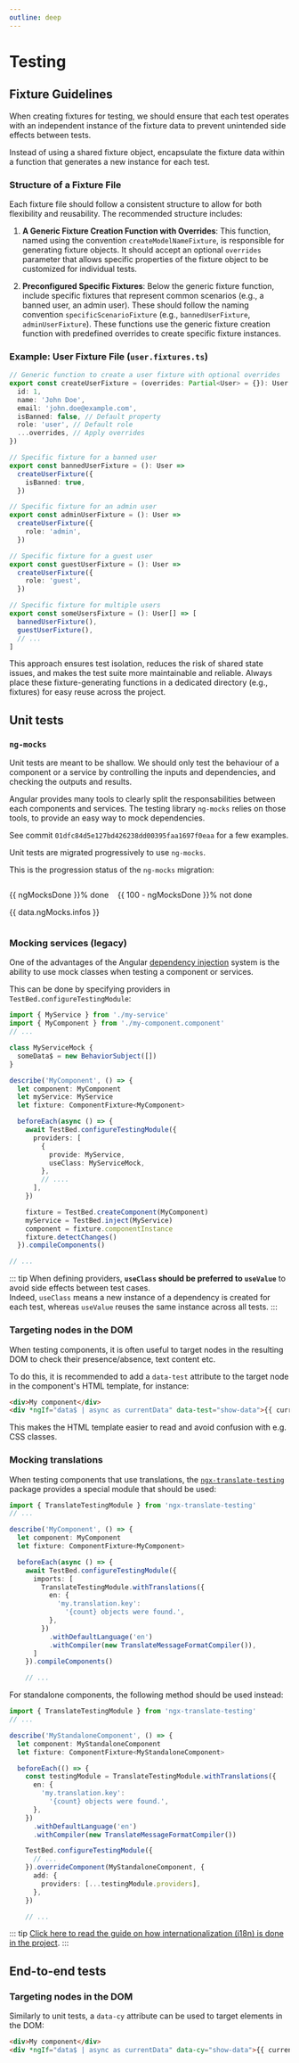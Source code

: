 ```yaml
---
outline: deep
---
```


<script setup>
import { data } from '../scripts/migrations.data.js';
const ngMocksDone = Math.ceil(data.ngMocks.completionRatio * 100);
</script>

# Testing

## Fixture Guidelines

When creating fixtures for testing, we should ensure that each test operates with an independent instance of the fixture data to prevent unintended side effects between tests.

Instead of using a shared fixture object, encapsulate the fixture data within a function that generates a new instance for each test.

### Structure of a Fixture File

Each fixture file should follow a consistent structure to allow for both flexibility and reusability. The recommended structure includes:

1. **A Generic Fixture Creation Function with Overrides**: This function, named using the convention `createModelNameFixture`, is responsible for generating fixture objects. It should accept an optional `overrides` parameter that allows specific properties of the fixture object to be customized for individual tests.

2. **Preconfigured Specific Fixtures**: Below the generic fixture function, include specific fixtures that represent common scenarios (e.g., a banned user, an admin user). These should follow the naming convention `specificScenarioFixture` (e.g., `bannedUserFixture`, `adminUserFixture`). These functions use the generic fixture creation function with predefined overrides to create specific fixture instances.

### Example: User Fixture File (`user.fixtures.ts`)

```typescript
// Generic function to create a user fixture with optional overrides
export const createUserFixture = (overrides: Partial<User> = {}): User => ({
  id: 1,
  name: 'John Doe',
  email: 'john.doe@example.com',
  isBanned: false, // Default property
  role: 'user', // Default role
  ...overrides, // Apply overrides
})

// Specific fixture for a banned user
export const bannedUserFixture = (): User =>
  createUserFixture({
    isBanned: true,
  })

// Specific fixture for an admin user
export const adminUserFixture = (): User =>
  createUserFixture({
    role: 'admin',
  })

// Specific fixture for a guest user
export const guestUserFixture = (): User =>
  createUserFixture({
    role: 'guest',
  })

// Specific fixture for multiple users
export const someUsersFixture = (): User[] => [
  bannedUserFixture(),
  guestUserFixture(),
  // ...
]
```

This approach ensures test isolation, reduces the risk of shared state issues, and makes the test suite more maintainable and reliable.
Always place these fixture-generating functions in a dedicated directory (e.g., fixtures) for easy reuse across the project.

## Unit tests

### `ng-mocks`

Unit tests are meant to be shallow. We should only test the behaviour of a component or a service by controlling the inputs and dependencies, and checking the outputs and results.

Angular provides many tools to clearly split the responsabilities between each components and services. The testing library `ng-mocks` relies on those tools, to provide an easy way to mock dependencies.

See commit `01dfc84d5e127bd426238dd00395faa1697f0eaa` for a few examples.

Unit tests are migrated progressively to use `ng-mocks`.

This is the progression status of the `ng-mocks` migration:

<div style='display: flex; flex-direction: row; gap: 16px'>
  <div :style='"width: " + ngMocksDone + "%"' class='custom-block tip'>
    <p class='custom-block-title'>{{ ngMocksDone }}% done</p>
    <p style='white-space: preserve-breaks'>{{ data.ngMocks.infos }}</p>
  </div>
  <div class='custom-block caution' style='flex-grow: 1'>
    <p class='custom-block-title'>{{ 100 - ngMocksDone }}% not done</p>
  </div>
</div>

### Mocking services (legacy)

One of the advantages of the Angular [dependency injection](https://angular.io/guide/dependency-injection-overview) system is the ability to use mock classes when testing a component or services.

This can be done by specifying providers in `TestBed.configureTestingModule`:

```ts
import { MyService } from './my-service'
import { MyComponent } from './my-component.component'
// ...

class MyServiceMock {
  someData$ = new BehaviorSubject([])
}

describe('MyComponent', () => {
  let component: MyComponent
  let myService: MyService
  let fixture: ComponentFixture<MyComponent>

  beforeEach(async () => {
    await TestBed.configureTestingModule({
      providers: [
        {
          provide: MyService,
          useClass: MyServiceMock,
        },
        // ....
      ],
    })

    fixture = TestBed.createComponent(MyComponent)
    myService = TestBed.inject(MyService)
    component = fixture.componentInstance
    fixture.detectChanges()
  }).compileComponents()

// ...
```

::: tip
When defining providers, **`useClass` should be preferred to `useValue`** to avoid side effects between test cases.  
Indeed, `useClass` means a new instance of a dependency is created for each test, whereas `useValue` reuses the same instance across all tests.
:::

### Targeting nodes in the DOM

When testing components, it is often useful to target nodes in the resulting DOM to check their presence/absence, text content etc.

To do this, it is recommended to add a `data-test` attribute to the target node in the component's HTML template, for instance:

```html
<div>My component</div>
<div *ngIf="data$ | async as currentData" data-test="show-data">{{ currentData }}</div>
```

This makes the HTML template easier to read and avoid confusion with e.g. CSS classes.

### Mocking translations

When testing components that use translations, the [`ngx-translate-testing`](https://github.com/mwootendev/ngx-translate-plugins) package provides a special module that should be used:

```ts
import { TranslateTestingModule } from 'ngx-translate-testing'
// ...

describe('MyComponent', () => {
  let component: MyComponent
  let fixture: ComponentFixture<MyComponent>

  beforeEach(async () => {
    await TestBed.configureTestingModule({
      imports: [
        TranslateTestingModule.withTranslations({
          en: {
            'my.translation.key':
              '{count} objects were found.',
          },
        })
          .withDefaultLanguage('en')
          .withCompiler(new TranslateMessageFormatCompiler()),
      ]
    }).compileComponents()

    // ...
```

For standalone components, the following method should be used instead:

```ts
import { TranslateTestingModule } from 'ngx-translate-testing'
// ...

describe('MyStandaloneComponent', () => {
  let component: MyStandaloneComponent
  let fixture: ComponentFixture<MyStandaloneComponent>

  beforeEach(() => {
    const testingModule = TranslateTestingModule.withTranslations({
      en: {
        'my.translation.key':
          '{count} objects were found.',
      },
    })
      .withDefaultLanguage('en')
      .withCompiler(new TranslateMessageFormatCompiler())

    TestBed.configureTestingModule({
      // ...
    }).overrideComponent(MyStandaloneComponent, {
      add: {
        providers: [...testingModule.providers],
      },
    })

    // ...
```

::: tip
[Click here to read the guide on how internationalization (i18n) is done in the project](../reference/i18n.html).
:::

## End-to-end tests

### Targeting nodes in the DOM

Similarly to unit tests, a `data-cy` attribute can be used to target elements in the DOM:

```html
<div>My component</div>
<div *ngIf="data$ | async as currentData" data-cy="show-data">{{ currentData }}</div>
```
